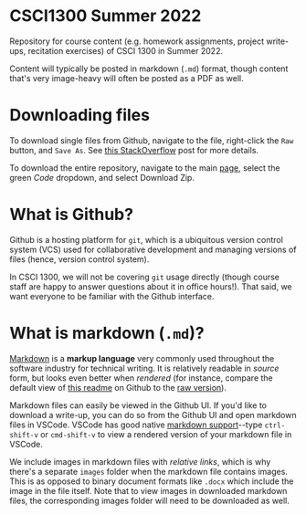 # CSCI1300 Summer 2022
Repository for course content (e.g. homework assignments, project write-ups, recitation exercises) of CSCI 1300 in Summer 2022.

Content will typically be posted in markdown (`.md`) format, though content that's very image-heavy will often be posted as a PDF as well.

# Downloading files
To download single files from Github, navigate to the file, right-click the `Raw` button, and `Save As`. See [this StackOverflow](https://stackoverflow.com/questions/4604663/download-single-files-from-github) post for more details.

To download the entire repository, navigate to the main [page](https://github.com/amitrege/CSCI1300-Summer2022), select the green *Code* dropdown, and select Download Zip.

# What is Github?
Github is a hosting platform for `git`, which is a ubiquitous version control system (VCS) used for collaborative development and managing versions of files (hence, version control system). 

In CSCI 1300, we will not be covering `git` usage directly (though course staff are happy to answer questions about it in office hours!). That said, we want everyone to be familiar with the Github interface.

# What is markdown (`.md`)?
[Markdown](https://en.wikipedia.org/wiki/Markdown) is a **markup language** very commonly used throughout the software industry for technical writing. It is relatively readable in *source* form, but looks even better when *rendered* (for instance, compare the default view of [this readme](https://github.com/amitrege/CSCI1300-Summer2022/blob/main/README.md) on Github to the [raw version](https://raw.githubusercontent.com/amitrege/CSCI1300-Summer2022/main/README.md)).

Markdown files can easily be viewed in the Github UI. If you'd like to download a write-up, you can do so from the Github UI and open markdown files in VSCode. VSCode has good native [markdown support](https://code.visualstudio.com/docs/languages/markdown)--type `ctrl-shift-v` or `cmd-shift-v` to view a rendered version of your markdown file in VSCode.

We include images in markdown files with *relative links*, which is why there's a separate `images` folder when the markdown file contains images. This is as opposed to binary document formats like `.docx` which include the image in the file itself. Note that to view images in downloaded markdown files, the corresponding images folder will need to be downloaded as well.

